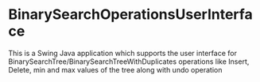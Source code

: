 # BinarySearchOperationsUserInterface
This is a Swing Java application which supports the user interface for BinarySearchTree/BinarySearchTreeWithDuplicates  operations like Insert, Delete,  min and max values of the tree along with undo operation

